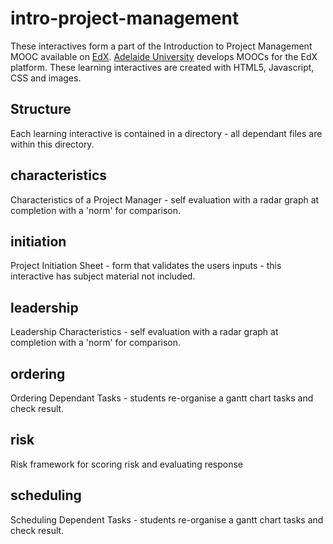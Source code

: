 intro-project-management
=================
These interactives form a part of the Introduction to Project Management MOOC available on [EdX](https://www.edx.org/school/adelaidex). 
[Adelaide University](https://www.adelaide.edu.au/adelaidex/) develops MOOCs for the EdX platform. 
These learning interactives are created with HTML5, Javascript, CSS and images.

Structure
---------
Each learning interactive is contained in a directory - all dependant files are within this directory.

characteristics
----------
Characteristics of a Project Manager - self evaluation with a radar graph at completion with a 'norm' for comparison.

initiation
----------
Project Initiation Sheet - form that validates the users inputs - this interactive has subject material not included.

leadership
----------
Leadership Characteristics - self evaluation with a radar graph at completion with a 'norm' for comparison.

ordering
--------
Ordering Dependant Tasks - students re-organise a gantt chart tasks and check result.

risk
----
Risk framework for scoring risk and evaluating response

scheduling
----------
Scheduling Dependent Tasks - students re-organise a gantt chart tasks and check result.